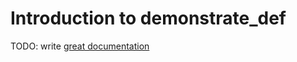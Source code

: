 # Introduction to demonstrate_def

TODO: write [great documentation](http://jacobian.org/writing/what-to-write/)
